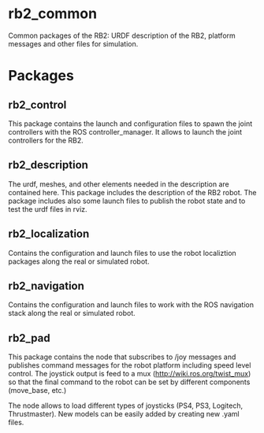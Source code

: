 rb2_common
===============
Common packages of the RB2: URDF description of the RB2, platform messages and other files for simulation.

<h1>Packages</h1>

<h2>rb2_control</h2>
This package contains the launch and configuration files to spawn the joint controllers with the ROS controller_manager. It allows to launch the joint controllers for the RB2.

<h2>rb2_description</h2>

The urdf, meshes, and other elements needed in the description are contained here. This package includes the description of the RB2 robot.
The package includes also some launch files to publish the robot state and to test the urdf files in rviz.

<h2>rb2_localization</h2>

Contains the configuration and launch files to use the robot localiztion packages along the real or simulated robot.

<h2>rb2_navigation</h2>

Contains the configuration and launch files to work with the ROS navigation stack along the real or simulated robot.

<h2>rb2_pad</h2>

This package contains the node that subscribes to /joy messages and publishes command messages for the robot platform including speed level control. The joystick output is feed to a mux (http://wiki.ros.org/twist_mux) so that the final command to the robot can be set by different components (move_base, etc.)

The node allows to load different types of joysticks (PS4, PS3, Logitech, Thrustmaster). New models can be easily added by creating new .yaml files.

